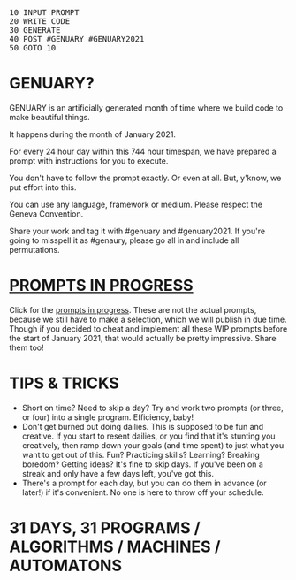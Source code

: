 <pre>
10 INPUT PROMPT
20 WRITE CODE
30 GENERATE
40 POST #GENUARY #GENUARY2021
50 GOTO 10<span class="cursor"></span>
</pre>

# GENUARY?

GENUARY is an artificially generated month of time where we build code to make beautiful things.

It happens during the month of January 2021.

For every 24 hour day within this 744 hour timespan, we have prepared a prompt with instructions for you to execute.

You don't have to follow the prompt exactly. Or even at all. But, y'know, we put effort into this.

You can use any language, framework or medium. Please respect the Geneva Convention.

Share your work and tag it with #genuary and #genuary2021. If you're going to misspell it as #genaury, please go all in and include all permutations.

# [PROMPTS IN PROGRESS](prompts)

Click for the [prompts in progress](prompts). These are not the actual prompts, because we still have to make a selection, which we will publish in due time. Though if you decided to cheat and implement all these WIP prompts before the start of January 2021, that would actually be pretty impressive. Share them too!

# TIPS & TRICKS

* Short on time? Need to skip a day? Try and work two prompts (or three, or four) into a single program. Efficiency, baby!
* Don't get burned out doing dailies. This is supposed to be fun and creative. If you start to resent dailies, or you find that it's stunting you creatively, then ramp down your goals (and time spent) to just what you want to get out of this. Fun? Practicing skills? Learning? Breaking boredom? Getting ideas? It's fine to skip days. If you've been on a streak and only have a few days left, you've got this.
* There's a prompt for each day, but you can do them in advance (or later!) if it's convenient. No one is here to throw off your schedule.

# 31 DAYS, 31 PROGRAMS / ALGORITHMS / MACHINES / AUTOMATONS
